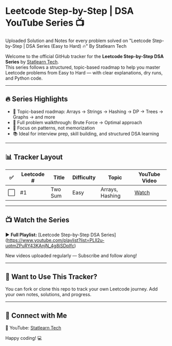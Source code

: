 # Leetcode Step-by-Step | DSA YouTube Series 📺
Uploaded Solution and Notes for every problem solved on "Leetcode Step-by-Step | DSA Series (Easy to Hard) 🔥" By Statlearn Tech

Welcome to the official GitHub tracker for the **Leetcode Step-by-Step DSA Series** by [Statlearn Tech](https://www.youtube.com/@StatlearnTech).  
This series follows a structured, topic-based roadmap to help you master Leetcode problems from Easy to Hard — with clear explanations, dry runs, and Python code.

---

## 🔥 Series Highlights

- 🚀 Topic-based roadmap: Arrays → Strings → Hashing → DP → Trees → Graphs → and more
- 🎯 Full problem walkthrough: Brute Force → Optimal approach
- 🧠 Focus on patterns, not memorization
- 📚 Ideal for interview prep, skill building, and structured DSA learning

---

## 📊 Tracker Layout

| ✅ | Leetcode # | Title |   Difficulty  | Topic | YouTube Video |
|----|------------|-------|---------------|--------|----------------|
| ⬜ | #1 | Two Sum | Easy | Arrays, Hashing | [Watch](https://youtu.be/9ZLITqIT5Ds) |

---

## 📺 Watch the Series

▶️ **Full Playlist:** [Leetcode Step-by-Step DSA Series] (https://www.youtube.com/playlist?list=PLll2u-uqtmZPuRY43KAnjN_4g8iSDpIfc)

New videos uploaded regularly — Subscribe and follow along!

---

## 🧰 Want to Use This Tracker?

You can fork or clone this repo to track your own Leetcode journey. Add your own notes, solutions, and progress.

---

## 🙌 Connect with Me

📌 YouTube: [Statlearn Tech](https://www.youtube.com/@StatlearnTech)  

Happy coding! 💻
